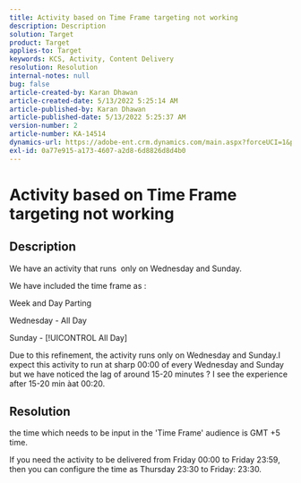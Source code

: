 ```yaml
---
title: Activity based on Time Frame targeting not working
description: Description
solution: Target
product: Target
applies-to: Target
keywords: KCS, Activity, Content Delivery
resolution: Resolution
internal-notes: null
bug: false
article-created-by: Karan Dhawan
article-created-date: 5/13/2022 5:25:14 AM
article-published-by: Karan Dhawan
article-published-date: 5/13/2022 5:25:37 AM
version-number: 2
article-number: KA-14514
dynamics-url: https://adobe-ent.crm.dynamics.com/main.aspx?forceUCI=1&pagetype=entityrecord&etn=knowledgearticle&id=e180b010-7dd2-ec11-a7b5-00224809c101
exl-id: 0a77e915-a173-4607-a2d8-6d8826d8d4b0
---
```

# Activity based on Time Frame targeting not working

## Description


We have an activity that runs  only on Wednesday and Sunday.

We have included the time frame as :

Week and Day Parting

Wednesday - All Day

Sunday - [!UICONTROL All Day]

Due to this refinement, the activity runs only on Wednesday and Sunday.I expect this activity to run at sharp 00:00 of every Wednesday and Sunday but we have noticed the lag of around 15-20 minutes ? I see the experience after 15-20 min àat 00:20.


## Resolution


the time which needs to be input in the 'Time Frame' audience is GMT +5 time.

If you need the activity to be delivered from Friday 00:00 to Friday 23:59, then you can configure the time as Thursday 23:30 to Friday: 23:30.
